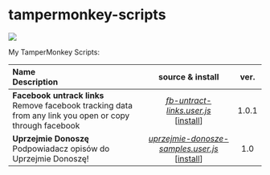<!-- File auto-generated, do not edit manually! -->
# tampermonkey-scripts
![](https://github.com/burtek/tampermonkey-scripts/workflows/edit-readme/badge.svg)

My TamperMonkey Scripts:

 **Name**<br />Description<br /> | source & install | ver. 
 :------------------------------ | :--------------: | :-----: 
**Facebook untrack links**<br />Remove facebook tracking data from any link you open or copy through facebook | [_fb-untract-links.user.js_](./fb-untract-links.user.js)<br />[[install](https://github.com/burtek/tampermonkey-scripts/raw/master/fb-untract-links.user.js)] | 1.0.1
**Uprzejmie Donoszę**<br />Podpowiadacz opisów do Uprzejmie Donoszę! | [_uprzejmie-donosze-samples.user.js_](./uprzejmie-donosze-samples.user.js)<br />[[install](https://github.com/burtek/tampermonkey-scripts/raw/master/uprzejmie-donosze-samples.user.js)] | 1.0